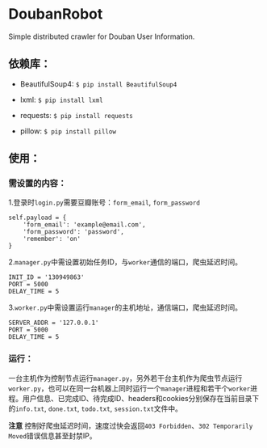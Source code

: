 # DoubanRobot

Simple distributed crawler for Douban User Information.

## 依赖库：

- BeautifulSoup4: `$ pip install BeautifulSoup4`

- lxml: `$ pip install lxml`

- requests: `$ pip install requests`

- pillow: `$ pip install pillow`

## 使用：

### 需设置的内容：

1.登录时`login.py`需要豆瓣账号：`form_email`, `form_password`

    self.payload = {
        'form_email': 'example@email.com',
        'form_password': 'password',
        'remember': 'on'
    }
    
2.`manager.py`中需设置初始任务ID，与`worker`通信的端口，爬虫延迟时间。

    INIT_ID = '130949863'
    PORT = 5000
    DELAY_TIME = 5
    
3.`worker.py`中需设置运行`manager`的主机地址，通信端口，爬虫延迟时间。

    SERVER_ADDR = '127.0.0.1'
    PORT = 5000
    DELAY_TIME = 5
    
### 运行：

一台主机作为控制节点运行`manager.py`，另外若干台主机作为爬虫节点运行`worker.py`，也可以在同一台机器上同时运行一个`manager`进程和若干个`worker`进程。用户信息、已完成ID、待完成ID、headers和cookies分别保存在当前目录下的`info.txt`, `done.txt`, `todo.txt`, `session.txt`文件中。

**注意** 控制好爬虫延迟时间，速度过快会返回`403 Forbidden`、`302 Temporarily Moved`错误信息甚至封禁IP。